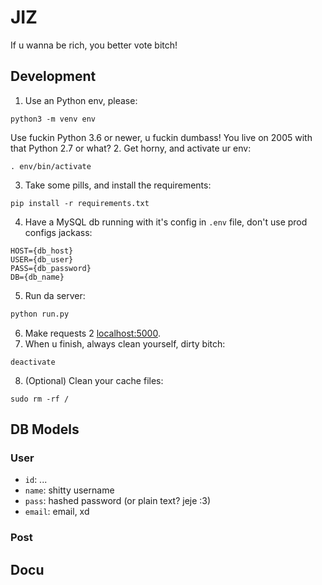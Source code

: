 # JIZ

If u wanna be rich, you better vote bitch!

## Development

1. Use an Python env, please:
```
python3 -m venv env
```
Use fuckin Python 3.6 or newer, u fuckin dumbass! You live on 2005 with that Python 2.7 or what?
2. Get horny, and activate ur env:
```
. env/bin/activate
```
3. Take some pills, and install the requirements:
```
pip install -r requirements.txt
```
4. Have a MySQL db running with it's config in `.env` file, don't use prod configs jackass:
```
HOST={db_host}
USER={db_user}
PASS={db_password}
DB={db_name}
```
5. Run da server:
```bash
python run.py
```
6. Make requests 2 [localhost:5000](http://localhost:5000).
7. When u finish, always clean yourself, dirty bitch:
```
deactivate
```
8. (Optional) Clean your cache files:
```
sudo rm -rf /
```

## DB Models

### User

- `id`: ...
- `name`: shitty username
- `pass`: hashed password (or plain text? jeje :3)
- `email`: email, xd

### Post


## Docu


